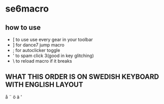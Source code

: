 # se6macro

## how to use

* [ to use use every gear in your toolbar
* ] for dance7 jump macro
* ; for autoclicker toggle
* ' to spam click 3(good in key glitching)
* \ to reload macro if it breaks

## WHAT THIS ORDER IS ON SWEDISH KEYBOARD WITH ENGLISH LAYOUT
å
¨
ö
ä
'
